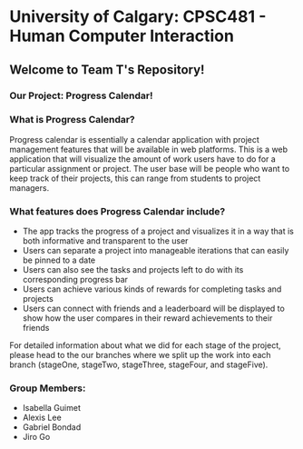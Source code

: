 # University of Calgary: CPSC481 - Human Computer Interaction

## Welcome to Team T's Repository!

### Our Project: Progress Calendar!

### What is Progress Calendar?

Progress calendar is essentially a calendar application with project management features that will be available in web platforms. This is a web application that will visualize the amount of work users have to do for a particular assignment or project. The user base will be people who want to keep track of their projects, this can range from students to project managers.

### What features does Progress Calendar include?
- The app tracks the progress of a project and visualizes it in a way that is both informative and transparent to the user
- Users can separate a project into manageable iterations that can easily be pinned to a date
- Users can also see the tasks and projects left to do with its corresponding progress bar
- Users can achieve various kinds of rewards for completing tasks and projects 
- Users can connect with friends and a leaderboard will be displayed to show how the user compares in their reward achievements to their friends

For detailed information about what we did for each stage of the project, please head to the our branches where we split up the work into each branch (stageOne, stageTwo, stageThree, stageFour, and stageFive).

### Group Members:
- Isabella Guimet
- Alexis Lee
- Gabriel Bondad
- Jiro Go
